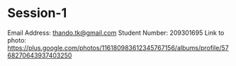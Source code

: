 Session-1
=========
Email Address: thando.tk@gmail.com
Student Number: 209301695
Link to photo: https://plus.google.com/photos/116180983612345767156/albums/profile/5768270643937403250
